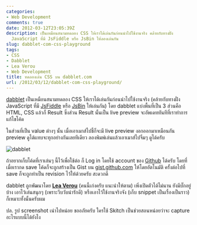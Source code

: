 ```yaml
---
categories:
- Web Development
comments: true
date: 2012-03-12T23:05:39Z
description: เป็นเหมือนสนามทดลอง CSS ให้เราได้เล่นกันก่อนนำไปใช้งานจริง คล้ายกับทางฝั่ง
  JavaScript ที่มี JsFiddle หรือ JsBin ให้ลองเล่นกัน
slug: dabblet-com-css-playground
tags:
- CSS
- Dabblet
- Lea Verou
- Web Development
title: ทดลองเล่น CSS บน dabblet.com
url: /2012/03/12/dabblet-com-css-playground/
---
```


[dabblet](http://dabblet.com) เป็นเหมือนสนามทดลอง CSS ให้เราได้เล่นกันก่อนนำไปใช้งานจริง (คล้ายกับทางฝั่ง JavaScript ที่มี [JsFiddle](http://jsfiddle.net) หรือ [JsBin](http://jsbin.com) ให้เล่นกัน) โดย dabblet แบ่งพื้นที่เป็น 3 ส่วนคือ HTML, CSS แล้วก็ Result ซึ่งส่วน Result นั้นเป็น live preview จะอัพเดททันทีที่เราทำการแก้ไขโค้ด

ในส่วนที่เป็น value ต่างๆ นั้น เมื่อเอาเมาส์ไปชี้ก็จะมี live preview งอกออกมาเหมือนกัน preview ดูได้แทบจะทุกอย่างกันเลยทีเดียว ลองพิมพ์เล่นแล้วเอาเมาส์ไปจิ้มๆ ดูได้ครับ

![dabblet](https://farm9.staticflickr.com/8378/8506639905_cde8f1bca8_z.jpg)

ถ้าอยากเก็บโค้ดที่เราเล่นๆ นี้ไว้เพื่อใช้ต่อ ก็ Log in โดยใช้ account ของ [Github](http://github.com) ได้ครับ โดยที่เมื่อเรากด save โค้ดก็จะถูกสร้างเป็น Gist บน [gist.github.com](http://gist.github.com) ให้โดยอัตโนมัติ ครั้งต่อไปที่ save ก็จะถูกทำเป็น revision ไว้ให้ด้วยครับ สะดวกดี

dabblet ถูกพัฒนาโดย **[Lea Verou](http://lea.verou.me/)** (คนนี้เก่งครับ แนะนำให้ตาม) เพิ่งเปิดตัวได้ไม่นาน ยังมีบั๊กอยู่บ้าง เอาไว้เล่นสนุกๆ (เพราะวึบวับน่ารักดี) หรือเอาไว้ใช้งานจริงจัง (เก็บ snippet เป็นเรื่องเป็นราว) ก็เหมาะทั้งนั้นครับผม

ปล. รูป screenshot เน่าไปหน่อย ขออภัยครับ ใครใช้ Skitch เป็นช่วยสอนหน่อยว่าจะ capture อะไรแบบนี้ได้ยังไง
